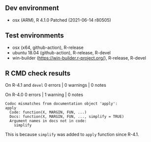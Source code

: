 ## Dev environment 
* osx (ARM), R 4.1.0 Patched (2021-06-14 r80505)

## Test environments
* osx (x64, github-action), R-release
* ubuntu 18.04 (github-action), R-release, R-devel
* win-builder (https://win-builder.r-project.org/), R-release, R-devel

## R CMD check results

On R-4.1 and `devel`
0 errors | 0 warnings | 0 notes

On R-4.0
0 errors | 1 warning | 0 notes

```
Codoc mismatches from documentation object 'apply':
apply
  Code: function(X, MARGIN, FUN, ...)
  Docs: function(X, MARGIN, FUN, ..., simplify = TRUE)
  Argument names in docs not in code:
    simplify
```

This is because `simplify` was added to `apply` function since R-4.1.
